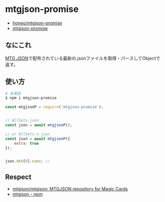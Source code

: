# mtgjson-promise
* [honeo/mtgjson-promise](https://github.com/honeo/mtgjson-promise)  
* [mtgjson-promise](https://www.npmjs.com/package/mtgjson-promise)


## なにこれ
[MTG JSON](http://mtgjson.com/)で配布されている最新の.jsonファイルを取得・パースしてObjectで返す。  


## 使い方
```bash
# 未実装
$ npm i mtgjson-promise
```
```js
const mtgjsonP = require('mtgjson-promise');


// AllSets.json
const json = await mtgjsonP();

// or AllSets-x.json
const json = await mtgjsonP({
	extra: true
});


json.AKH[0].name; //
```


## Respect
* [mtgjson/mtgjson: MTGJSON repository for Magic Cards](https://github.com/mtgjson/mtgjson)
* [mtgjson - npm](https://www.npmjs.com/package/mtgjson)
